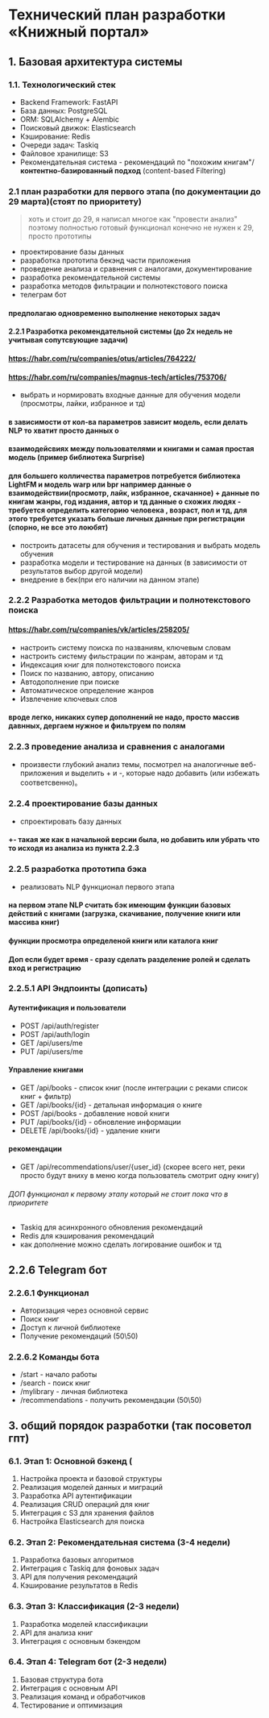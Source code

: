 # Технический план разработки «Книжный портал»

## 1. Базовая архитектура системы

### 1.1. Технологический стек
- Backend Framework: FastAPI
- База данных: PostgreSQL
- ORM: SQLAlchemy + Alembic
- Поисковый движок: Elasticsearch
- Кэширование: Redis
- Очереди задач: Taskiq
- Файловое хранилище: S3
- Рекомендательная система - рекомендаций по "похожим книгам"/ **контентно-базированный подход** (content-based Filtering)

### 2.1 план разработки для первого этапа (по документации до 29 марта)(стоят по приоритету)
> хоть и стоит до 29, я написал многое как "провести анализ" поэтому полностью готовый функционал конечно не нужен к 29, просто прототипы
- проектирование базы данных
- разработка прототипа бекэнд части приложения
- проведение анализа и сравнения с аналогами, документирование
- разработка рекомендательной системы
- разработка методов фильтрации и полнотекстового поиска
- телеграм бот
#### предполагаю одновременно выполнение некоторых задач
#### 2.2.1 Разработка рекомендательной системы (до 2х недель не учитывая сопутсвующие задачи)
#### https://habr.com/ru/companies/otus/articles/764222/
#### https://habr.com/ru/companies/magnus-tech/articles/753706/
- выбрать и нормировать входные данные для обучения модели (просмотры, лайки, избранное и тд)
#### в зависимости от кол-ва параметров зависит модель, если делать NLP то хватит просто данных о
#### взаимодейсвиях между пользователями и книгами и самая простая модель (пример библиотека Surprise)
#### для большего колличества параметров потребуется библиотека LightFM и модель warp или bpr например данные о взаимодействии(просмотр, лайк, избранное, скачанное) + данные по книгам жанры, год издания, автор и тд данные о схожих людях  - требуется определить категорию человека , возраст, пол и тд, для этого требуется указать больше личных данные при регистрации (спорно, не все это лоюбят)
- построить датасеты для обучения и тестирования и выбрать модель обучения
- разработка модели и тестирование на данных (в зависимости от результатов выбор другой модели)
- внедрение в бек(при его наличии на данном этапе)



### 2.2.2 Разработка методов фильтрации и полнотекстового поиска
#### https://habr.com/ru/companies/vk/articles/258205/
- настроить систему поиска по названиям, ключевым словам
- настроить систему фильстрации по жанрам, авторам и тд
- Индексация книг для полнотекстового поиска
- Поиск по названию, автору, описанию
- Автодополнение при поиске
- Автоматическое определение жанров
- Извлечение ключевых слов
#### вроде легко, никаких супер дополнений не надо, просто массив давнных, дергаем нужное и фильтруем по полям


### 2.2.3 проведение анализа и сравнения с аналогами
- произвести глубокий анализ темы, посмотрел на аналогичные веб-приложения и выделить + и -, которые надо добавить (или избежать соответсвенно)。

### 2.2.4 проектирование базы данных
- спроектировать базу данных
#### +- такая же как в начальной версии была, но добавить или убрать что то исходя из анализа из пункта 2.2.3


### 2.2.5 разработка прототипа бэка
 - реализовать NLP функционал первого этапа
#### на первом этапе NLP считать бэк имеющим функции базовых действий с книгами (загрузка, скачивание, получение книги или массива книг)
#### функции просмотра определеной книги или каталога книг
#### Доп если будет время - сразу сделать разделение ролей и сделать вход и регистрацию
### 2.2.5.1  API Эндпоинты  (дописать)
#### Аутентификация и пользователи
- POST /api/auth/register
- POST /api/auth/login
- GET /api/users/me
- PUT /api/users/me
#### Управление книгами
- GET /api/books - список книг (после интеграции с реками список книг + фильтр)
- GET /api/books/{id} - детальная информация о книге
- POST /api/books - добавление новой книги
- PUT /api/books/{id} - обновление информации
- DELETE /api/books/{id} - удаление книги
#### рекомендации
- GET /api/recommendations/user/{user_id} (скорее всего нет, реки просто будут вниху в меню когда пользователь смотрит одну книгу)
###### ДОП функционал к первому этапу который не стоит пока что в приоритете
- Taskiq для асинхронного обновления рекомендаций
- Redis для кэширования рекомендаций
- как дополнение можно сделать логирование ошибок и тд

## 2.2.6 Telegram бот
### 2.2.6.1 Функционал
- Авторизация через основной сервис
- Поиск книг
- Доступ к личной библиотеке
- Получение рекомендаций (50\50)
### 2.2.6.2 Команды бота
- /start - начало работы
- /search - поиск книг
- /mylibrary - личная библиотека
- /recommendations - получить рекомендации (50\50)
##







## 3. общий порядок разработки (так посоветол гпт)
### 6.1. Этап 1: Основной бэкенд (
1. Настройка проекта и базовой структуры
2. Реализация моделей данных и миграций
3. Разработка API аутентификации
4. Реализация CRUD операций для книг
5. Интеграция с S3 для хранения файлов
6. Настройка Elasticsearch для поиска

### 6.2. Этап 2: Рекомендательная система (3-4 недели)
1. Разработка базовых алгоритмов
2. Интеграция с Taskiq для фоновых задач
3. API для получения рекомендаций
4. Кэширование результатов в Redis

### 6.3. Этап 3: Классификация (2-3 недели)
1. Разработка моделей классификации
2. API для анализа книг
3. Интеграция с основным бэкендом

### 6.4. Этап 4: Telegram бот (2-3 недели)
1. Базовая структура бота
2. Интеграция с основным API
3. Реализация команд и обработчиков
4. Тестирование и оптимизация
